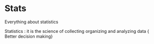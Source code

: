 # Stats
Everything about statistics


Statistics :
it is the science of collecting organizing and analyzing data { Better decision making}
